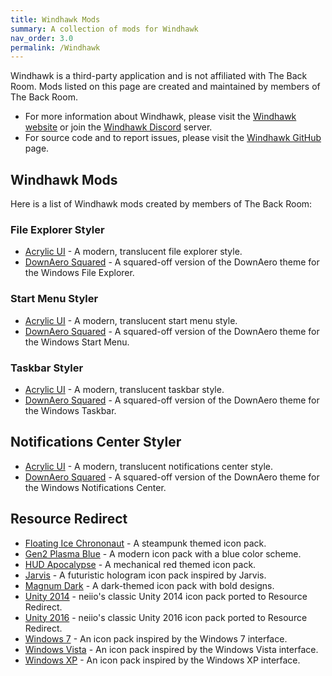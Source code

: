 ```yaml
---
title: Windhawk Mods
summary: A collection of mods for Windhawk
nav_order: 3.0
permalink: /Windhawk
---
```


Windhawk is a third-party application and is not affiliated with The Back Room. Mods listed on this page are created and maintained by members of The Back Room.
- For more information about Windhawk, please visit the [Windhawk website](https://windhawk.net) or join the [Windhawk Discord](https://discord.com/servers/windhawk-923944342991818753) server.
- For source code and to report issues, please visit the [Windhawk GitHub](https://github.com/ramensoftware/windhawk) page.

## Windhawk Mods
Here is a list of Windhawk mods created by members of The Back Room:

### File Explorer Styler
- [Acrylic UI](/Windhawk/FileExplorerStyler/AcrylicUI) - A modern, translucent file explorer style.
- [DownAero Squared](/Windhawk/FileExplorerStyler/DownAeroSquared) - A squared-off version of the DownAero theme for the Windows File Explorer.

### Start Menu Styler
- [Acrylic UI](/Windhawk/StartMenuStyler/AcrylicUI) - A modern, translucent start menu style.
- [DownAero Squared](/Windhawk/StartMenuStyler/DownAeroSquared) - A squared-off version of the DownAero theme for the Windows Start Menu.

### Taskbar Styler
- [Acrylic UI](/Windhawk/TaskbarStyler/AcrylicUI) - A modern, translucent taskbar style.
- [DownAero Squared](/Windhawk/TaskbarStyler/DownAeroSquared) - A squared-off version of the DownAero theme for the Windows Taskbar.

## Notifications Center Styler
- [Acrylic UI](/Windhawk/NotificationsCenterStyler/AcrylicUI) - A modern, translucent notifications center style.
- [DownAero Squared](/Windhawk/NotificationsCenterStyler/DownAeroSquared) - A squared-off version of the DownAero theme for the Windows Notifications Center.

## Resource Redirect
- [Floating Ice Chrononaut](/Windhawk/ResourceRedirect/FloatingIceChrononaut) - A steampunk themed icon pack.
- [Gen2 Plasma Blue](/Windhawk/ResourceRedirect/Gen2PlasmaBlue) - A modern icon pack with a blue color scheme.
- [HUD Apocalypse](/Windhawk/ResourceRedirect/HUDApocalypse) - A mechanical red themed icon pack.
- [Jarvis](/Windhawk/ResourceRedirect/Jarvis) - A futuristic hologram icon pack inspired by Jarvis.
- [Magnum Dark](/Windhawk/ResourceRedirect/MagnumDark) - A dark-themed icon pack with bold designs.
- [Unity 2014](/Windhawk/ResourceRedirect/Unity2014) - neiio's classic Unity 2014 icon pack ported to Resource Redirect.
- [Unity 2016](/Windhawk/ResourceRedirect/Unity2016) - neiio's classic Unity 2016 icon pack ported to Resource Redirect.
- [Windows 7](/Windhawk/ResourceRedirect/Windows7) - An icon pack inspired by the Windows 7 interface.
- [Windows Vista](/Windhawk/ResourceRedirect/WindowsVista) - An icon pack inspired by the Windows Vista interface.
- [Windows XP](/Windhawk/ResourceRedirect/WindowsXP) - An icon pack inspired by the Windows XP interface.